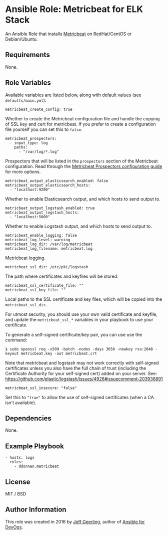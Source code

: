 # Ansible Role: Metricbeat for ELK Stack

An Ansible Role that installs [Metricbeat](https://www.elastic.co/products/beats/metricbeat) on RedHat/CentOS or Debian/Ubuntu.

## Requirements

None.

## Role Variables

Available variables are listed below, along with default values (see `defaults/main.yml`):

    metricbeat_create_config: true

Whether to create the Metricbeat configuration file and handle the copying of SSL key and cert for metricbeat. If you prefer to create a configuration file yourself you can set this to `false`.

    metricbeat_prospectors:
      - input_type: log
        paths:
          - "/var/log/*.log"

Prospectors that will be listed in the `prospectors` section of the Metricbeat configuration. Read through the [Metricbeat Prospectors configuration guide](https://www.elastic.co/guide/en/beats/metricbeat/current/configuration-metricbeat-options.html) for more options.

    metricbeat_output_elasticsearch_enabled: false
    metricbeat_output_elasticsearch_hosts:
      - "localhost:9200"

Whether to enable Elasticsearch output, and which hosts to send output to.

    metricbeat_output_logstash_enabled: true
    metricbeat_output_logstash_hosts:
      - "localhost:5000"

Whether to enable Logstash output, and which hosts to send output to.

    metricbeat_enable_logging: false 
    metricbeat_log_level: warning
    metricbeat_log_dir: /var/log/metricbeat
    metricbeat_log_filename: metricbeat.log

Metricbeat logging.

    metricbeat_ssl_dir: /etc/pki/logstash

The path where certificates and keyfiles will be stored.

    metricbeat_ssl_certificate_file: ""
    metricbeat_ssl_key_file: ""

Local paths to the SSL certificate and key files, which will be copied into the `metricbeat_ssl_dir`.

For utmost security, you should use your own valid certificate and keyfile, and update the `metricbeat_ssl_*` variables in your playbook to use your certificate.

To generate a self-signed certificate/key pair, you can use use the command:

    $ sudo openssl req -x509 -batch -nodes -days 3650 -newkey rsa:2048 -keyout metricbeat.key -out metricbeat.crt

Note that metricbeat and logstash may not work correctly with self-signed certificates unless you also have the full chain of trust (including the Certificate Authority for your self-signed cert) added on your server. See: https://github.com/elastic/logstash/issues/4926#issuecomment-203936891

    metricbeat_ssl_insecure: "false"

Set this to `"true"` to allow the use of self-signed certificates (when a CA isn't available).

## Dependencies

None.

## Example Playbook

    - hosts: logs
      roles:
        - ddonnen.metricbeat

## License

MIT / BSD

## Author Information

This role was created in 2016 by [Jeff Geerling](https://www.jeffgeerling.com/), author of [Ansible for DevOps](https://www.ansiblefordevops.com/).
